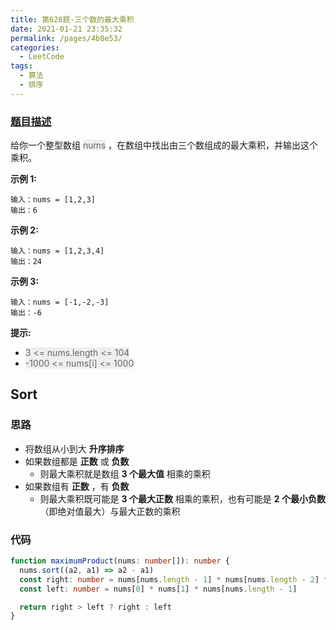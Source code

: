 ```yaml
---
title: 第628题-三个数的最大乘积
date: 2021-01-21 23:35:32
permalink: /pages/4b8e53/
categories:
  - LeetCode
tags:
  - 算法
  - 排序
---
```


### [题目描述](https://leetcode-cn.com/problems/maximum-product-of-three-numbers/solution/)

给你一个整型数组 <font style="background: #eee; color: #666;">nums</font> ，在数组中找出由三个数组成的最大乘积，并输出这个乘积。

<!-- more -->

**示例 1:**

```
输入：nums = [1,2,3]
输出：6
```

**示例 2:**

```
输入：nums = [1,2,3,4]
输出：24
```

**示例 3:**

```
输入：nums = [-1,-2,-3]
输出：-6
```

**提示:**

- <font style="background: #eee; color: #666;">3 <= nums.length <= 104</font>
- <font style="background: #eee; color: #666;">-1000 <= nums[i] <= 1000</font>

## Sort

### 思路

- 将数组从小到大 **升序排序**
- 如果数组都是 **正数** 或 **负数**
  - 则最大乘积就是数组 **3 个最大值** 相乘的乘积
- 如果数组有 **正数** ，有 **负数**
  - 则最大乘积既可能是 **3 个最大正数** 相乘的乘积，也有可能是 **2 个最小负数** （即绝对值最大）与最大正数的乘积

### 代码

```TypeScript
function maximumProduct(nums: number[]): number {
  nums.sort((a2, a1) => a2 - a1)
  const right: number = nums[nums.length - 1] * nums[nums.length - 2] * nums[nums.length - 3]
  const left: number = nums[0] * nums[1] * nums[nums.length - 1]

  return right > left ? right : left
}
```
